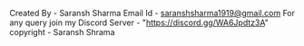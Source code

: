 Created By - Saransh Sharma
Email Id - saranshsharma1919@gmail.com
For any query join my Discord Server - "https://discord.gg/WA6Jpdtz3A"
copyright - Saransh Shrama